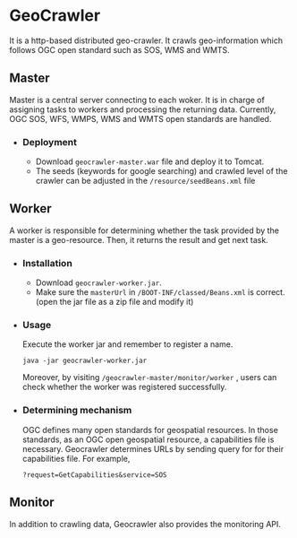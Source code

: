 # GeoCrawler

  <p>It is a http-based distributed geo-crawler. It crawls geo-information which follows OGC open standard such as SOS, WMS and WMTS. 
  
  ## Master
  <p>Master is a central server connecting to each woker. It is in charge of assigning tasks to workers and processing the returning data. Currently, OGC SOS, WFS, WMPS, WMS and WMTS open standards are handled.</p>
 
 - ### Deployment<br>
    - Download `geocrawler-master.war` file and deploy it to Tomcat.<br>
    - The seeds (keywords for google searching) and crawled level of the crawler can be adjusted in the `/resource/seedBeans.xml` file    

  ## Worker
  <p>A worker is responsible for determining whether the task provided by the master is a geo-resource. Then, it returns the result and get next task.
  
  - ### Installation<br>  
     - Download `geocrawler-worker.jar`.
     - Make sure the `masterUrl` in `/BOOT-INF/classed/Beans.xml` is correct. (open the jar file as a zip file and modify it)
  - ### Usage<br>
    Execute the worker jar and remember to register a name.
    ```
    java -jar geocrawler-worker.jar
    ```
    Moreover, by visiting `/geocrawler-master/monitor/worker` , users can check whether the worker was registered successfully.
    
 - ### Determining mechanism<br>
   OGC defines many open standards for geospatial resources. In those standards, as an OGC open geospatial resource, a capabilities file is necessary. Geocrawler determines URLs by sending query for for their capabilities file. For example,
   ```
   ?request=GetCapabilities&service=SOS
   ```    
  
  
  ## Monitor
  <p>In addition to crawling data, Geocrawler also provides the monitoring API. 
